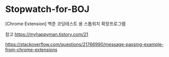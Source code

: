 # Stopwatch-for-BOJ

[Chrome Extension] 백준 코딩테스트 용 스톱워치 확장프로그램

참고
https://myhappyman.tistory.com/21

https://stackoverflow.com/questions/21766990/message-passing-example-from-chrome-extensions